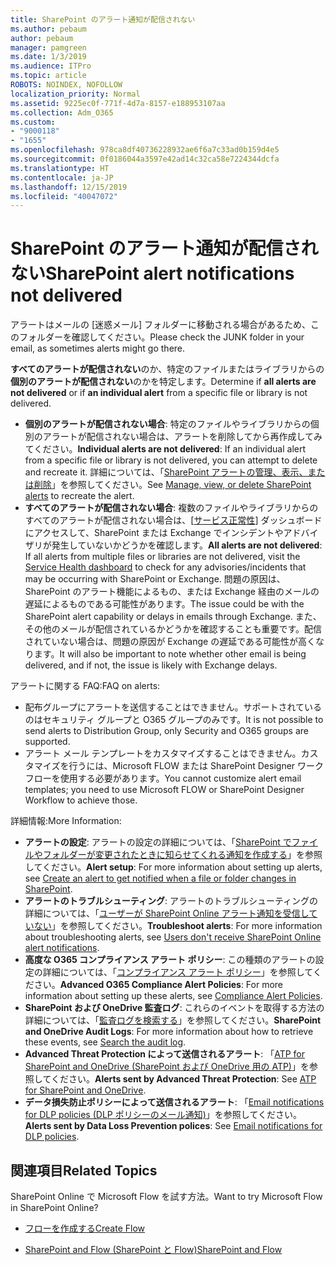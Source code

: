 ```yaml
---
title: SharePoint のアラート通知が配信されない
ms.author: pebaum
author: pebaum
manager: pamgreen
ms.date: 1/3/2019
ms.audience: ITPro
ms.topic: article
ROBOTS: NOINDEX, NOFOLLOW
localization_priority: Normal
ms.assetid: 9225ec0f-771f-4d7a-8157-e188953107aa
ms.collection: Adm_O365
ms.custom:
- "9000118"
- "1655"
ms.openlocfilehash: 978ca8df40736228932ae6f6a7c33ad0b159d4e5
ms.sourcegitcommit: 0f0186044a3597e42ad14c32ca58e7224344dcfa
ms.translationtype: HT
ms.contentlocale: ja-JP
ms.lasthandoff: 12/15/2019
ms.locfileid: "40047072"
---
```

# <a name="sharepoint-alert-notifications-not-delivered"></a><span data-ttu-id="ff879-102">SharePoint のアラート通知が配信されない</span><span class="sxs-lookup"><span data-stu-id="ff879-102">SharePoint alert notifications not delivered</span></span>

<span data-ttu-id="ff879-103">アラートはメールの [迷惑メール] フォルダーに移動される場合があるため、このフォルダーを確認してください。</span><span class="sxs-lookup"><span data-stu-id="ff879-103">Please check the JUNK folder in your email, as sometimes alerts might go there.</span></span>

<span data-ttu-id="ff879-104">**すべてのアラートが配信されない**のか、特定のファイルまたはライブラリからの**個別のアラートが配信されない**のかを特定します。</span><span class="sxs-lookup"><span data-stu-id="ff879-104">Determine if **all alerts are not delivered** or if **an individual alert** from a specific file or library is not delivered.</span></span>

- <span data-ttu-id="ff879-105">**個別のアラートが配信されない場合**: 特定のファイルやライブラリからの個別のアラートが配信されない場合は、アラートを削除してから再作成してみてください。</span><span class="sxs-lookup"><span data-stu-id="ff879-105">**Individual alerts are not delivered**: If an individual alert from a specific file or library is not delivered, you can attempt to delete and recreate it.</span></span> <span data-ttu-id="ff879-106">詳細については、「[SharePoint アラートの管理、表示、または削除](https://support.office.com/article/manage-view-or-delete-sharepoint-alerts-99dfb19c-9a90-4a8c-aba1-aa8c8afb0de2?ui=en-US&rs=&ad=US#ID0EAADAAA=Online)」を参照してください。</span><span class="sxs-lookup"><span data-stu-id="ff879-106">See [Manage, view, or delete SharePoint alerts](https://support.office.com/article/manage-view-or-delete-sharepoint-alerts-99dfb19c-9a90-4a8c-aba1-aa8c8afb0de2?ui=en-US&rs=&ad=US#ID0EAADAAA=Online) to recreate the alert.</span></span>
- <span data-ttu-id="ff879-107">**すべてのアラートが配信されない場合**: 複数のファイルやライブラリからのすべてのアラートが配信されない場合は、[[サービス正常性](https://admin.microsoft.com/AdminPortal/Home#/servicehealth)] ダッシュボードにアクセスして、SharePoint または Exchange でインシデントやアドバイザリが発生していないかどうかを確認します。</span><span class="sxs-lookup"><span data-stu-id="ff879-107">**All alerts are not delivered**: If all alerts from multiple files or libraries are not delivered, visit the [Service Health dashboard](https://admin.microsoft.com/AdminPortal/Home#/servicehealth) to check for any advisories/incidents that may be occurring with SharePoint or Exchange.</span></span> <span data-ttu-id="ff879-108">問題の原因は、SharePoint のアラート機能によるもの、または Exchange 経由のメールの遅延によるものである可能性があります。</span><span class="sxs-lookup"><span data-stu-id="ff879-108">The issue could be with the SharePoint alert capability or delays in emails through Exchange.</span></span> <span data-ttu-id="ff879-109">また、その他のメールが配信されているかどうかを確認することも重要です。配信されていない場合は、問題の原因が Exchange の遅延である可能性が高くなります。</span><span class="sxs-lookup"><span data-stu-id="ff879-109">It will also be important to note whether other email is being delivered, and if not, the issue is likely with Exchange delays.</span></span>

<span data-ttu-id="ff879-110">アラートに関する FAQ:</span><span class="sxs-lookup"><span data-stu-id="ff879-110">FAQ on alerts:</span></span>

- <span data-ttu-id="ff879-111">配布グループにアラートを送信することはできません。サポートされているのはセキュリティ グループと O365 グループのみです。</span><span class="sxs-lookup"><span data-stu-id="ff879-111">It is not possible to send alerts to Distribution Group, only Security and O365 groups are supported.</span></span>
- <span data-ttu-id="ff879-112">アラート メール テンプレートをカスタマイズすることはできません。カスタマイズを行うには、Microsoft FLOW または SharePoint Designer ワークフローを使用する必要があります。</span><span class="sxs-lookup"><span data-stu-id="ff879-112">You cannot customize alert email templates; you need to use Microsoft FLOW or SharePoint Designer Workflow to achieve those.</span></span>

<span data-ttu-id="ff879-113">詳細情報:</span><span class="sxs-lookup"><span data-stu-id="ff879-113">More Information:</span></span>

- <span data-ttu-id="ff879-114">**アラートの設定**: アラートの設定の詳細については、「[SharePoint でファイルやフォルダーが変更されたときに知らせてくれる通知を作成する](https://support.office.com/article/create-an-alert-to-get-notified-when-a-file-or-folder-changes-in-sharepoint-e5a79e7b-a146-46da-a9ef-d65409ba8918)」を参照してください。</span><span class="sxs-lookup"><span data-stu-id="ff879-114">**Alert setup**: For more information about setting up alerts, see [Create an alert to get notified when a file or folder changes in SharePoint](https://support.office.com/article/create-an-alert-to-get-notified-when-a-file-or-folder-changes-in-sharepoint-e5a79e7b-a146-46da-a9ef-d65409ba8918).</span></span>
- <span data-ttu-id="ff879-115">**アラートのトラブルシューティング**: アラートのトラブルシューティングの詳細については、「[ユーザーが SharePoint Online アラート通知を受信していない](https://docs.microsoft.com/sharepoint/support/sites/no-alert-notifications)」を参照してください。</span><span class="sxs-lookup"><span data-stu-id="ff879-115">**Troubleshoot alerts**: For more information about troubleshooting alerts, see [Users don't receive SharePoint Online alert notifications](https://docs.microsoft.com/sharepoint/support/sites/no-alert-notifications).</span></span>
- <span data-ttu-id="ff879-116">**高度な O365 コンプライアンス アラート ポリシー**: この種類のアラートの設定の詳細については、「[コンプライアンス アラート ポリシー](https://docs.microsoft.com/office365/securitycompliance/alert-policies)」を参照してください。</span><span class="sxs-lookup"><span data-stu-id="ff879-116">**Advanced O365 Compliance Alert Policies**: For more information about setting up these alerts, see [Compliance Alert Policies](https://docs.microsoft.com/office365/securitycompliance/alert-policies).</span></span>
- <span data-ttu-id="ff879-117">**SharePoint および OneDrive 監査ログ**: これらのイベントを取得する方法の詳細については、「[監査ログを検索する](https://docs.microsoft.com/office365/securitycompliance/search-the-audit-log-in-security-and-compliance#search-the-audit-log)」を参照してください。</span><span class="sxs-lookup"><span data-stu-id="ff879-117">**SharePoint and OneDrive Audit Logs**: For more information about how to retrieve these events, see [Search the audit log](https://docs.microsoft.com/office365/securitycompliance/search-the-audit-log-in-security-and-compliance#search-the-audit-log).</span></span>
- <span data-ttu-id="ff879-118">**Advanced Threat Protection によって送信されるアラート**: 「[ATP for SharePoint and OneDrive (SharePoint および OneDrive 用の ATP)](https://docs.microsoft.com/office365/securitycompliance/atp-for-spo-odb-and-teams)」を参照してください。</span><span class="sxs-lookup"><span data-stu-id="ff879-118">**Alerts sent by Advanced Threat Protection**: See [ATP for SharePoint and OneDrive](https://docs.microsoft.com/office365/securitycompliance/atp-for-spo-odb-and-teams).</span></span>
- <span data-ttu-id="ff879-119">**データ損失防止ポリシーによって送信されるアラート**: 「[Email notifications for DLP policies (DLP ポリシーのメール通知)](https://docs.microsoft.com/office365/securitycompliance/use-notifications-and-policy-tips)」を参照してください。</span><span class="sxs-lookup"><span data-stu-id="ff879-119">**Alerts sent by Data Loss Prevention polices**: See [Email notifications for DLP policies](https://docs.microsoft.com/office365/securitycompliance/use-notifications-and-policy-tips).</span></span>

## <a name="related-topics"></a><span data-ttu-id="ff879-120">関連項目</span><span class="sxs-lookup"><span data-stu-id="ff879-120">Related Topics</span></span>

<span data-ttu-id="ff879-121">SharePoint Online で Microsoft Flow を試す方法。</span><span class="sxs-lookup"><span data-stu-id="ff879-121">Want to try Microsoft Flow in SharePoint Online?</span></span>

- [<span data-ttu-id="ff879-122">フローを作成する</span><span class="sxs-lookup"><span data-stu-id="ff879-122">Create Flow</span></span>](https://support.office.com/article/a9c3e03b-0654-46af-a254-20252e580d01)

- [<span data-ttu-id="ff879-123">SharePoint and Flow (SharePoint と Flow)</span><span class="sxs-lookup"><span data-stu-id="ff879-123">SharePoint and Flow</span></span>](https://flow.microsoft.com//blog/sharepoint-and-flow/)
